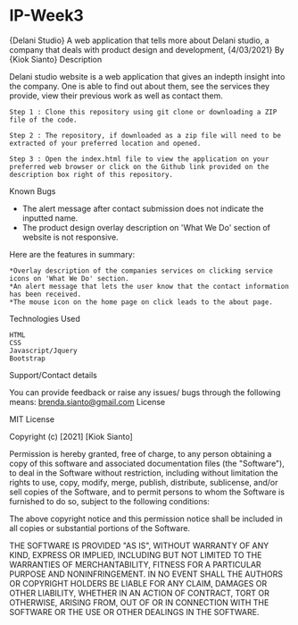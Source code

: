 # IP-Week3

{Delani Studio}
A web application that tells more about Delani studio, a company that deals with product design and development, {4/03/2021}
By {Kiok Sianto}
Description

Delani studio website is a web application that gives an indepth insight into the company.
One is able to find out about them, see the services they provide, view their previous work as well as contact them.

    Step 1 : Clone this repository using git clone or downloading a ZIP file of the code.

    Step 2 : The repository, if downloaded as a zip file will need to be extracted of your preferred location and opened.

    Step 3 : Open the index.html file to view the application on your preferred web browser or click on the Github link provided on the description box right of this repository.

Known Bugs

- The alert message after contact submission does not indicate the inputted name.
- The product design overlay description on 'What We Do' section of website is not responsive.

Here are the features in summary:

    *Overlay description of the companies services on clicking service icons on 'What We Do' section.
    *An alert message that lets the user know that the contact information has been received.
    *The mouse icon on the home page on click leads to the about page.

Technologies Used

    HTML
    CSS
    Javascript/Jquery
    Bootstrap

Support/Contact details

You can provide feedback or raise any issues/ bugs through the following means: brenda.sianto@gmail.com
License

MIT License

Copyright (c) [2021] [Kiok Sianto]

Permission is hereby granted, free of charge, to any person obtaining a copy of this software and associated documentation files (the "Software"), to deal in the Software without restriction, including without limitation the rights to use, copy, modify, merge, publish, distribute, sublicense, and/or sell copies of the Software, and to permit persons to whom the Software is furnished to do so, subject to the following conditions:

The above copyright notice and this permission notice shall be included in all copies or substantial portions of the Software.

THE SOFTWARE IS PROVIDED "AS IS", WITHOUT WARRANTY OF ANY KIND, EXPRESS OR IMPLIED, INCLUDING BUT NOT LIMITED TO THE WARRANTIES OF MERCHANTABILITY, FITNESS FOR A PARTICULAR PURPOSE AND NONINFRINGEMENT. IN NO EVENT SHALL THE AUTHORS OR COPYRIGHT HOLDERS BE LIABLE FOR ANY CLAIM, DAMAGES OR OTHER LIABILITY, WHETHER IN AN ACTION OF CONTRACT, TORT OR OTHERWISE, ARISING FROM, OUT OF OR IN CONNECTION WITH THE SOFTWARE OR THE USE OR OTHER DEALINGS IN THE SOFTWARE.
